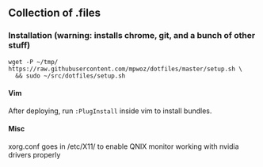 ## Collection of .files

### Installation (warning: installs chrome, git, and a bunch of other stuff)

    wget -P ~/tmp/ https://raw.githubusercontent.com/mpwoz/dotfiles/master/setup.sh \
      && sudo ~/src/dotfiles/setup.sh

#### Vim
After deploying, run `:PlugInstall` inside vim to install bundles. 

#### Misc
xorg.conf goes in /etc/X11/ to enable QNIX monitor working with nvidia drivers properly
